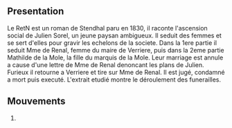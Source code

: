 

## Presentation
Le RetN est un roman de Stendhal paru en 1830, il raconte l'ascension social de Julien Sorel, un jeune paysan ambigueux.
Il seduit des femmes et se sert d'elles pour gravir les echelons de la societe.
Dans la 1ere partie il seduit Mme de Renal, femme du maire de Verriere, puis dans la 2eme partie Mathilde de la Mole, la fille du marquis de la Mole. Leur marriage est annule a cause d'une lettre de Mme de Renal denoncant les plans de Julien. Furieux il retourne a Verriere et tire sur Mme de Renal. Il est jugé, condamné a mort puis executé. L'extrait etudié montre le déroulement des funerailles.



## Mouvements
1. 